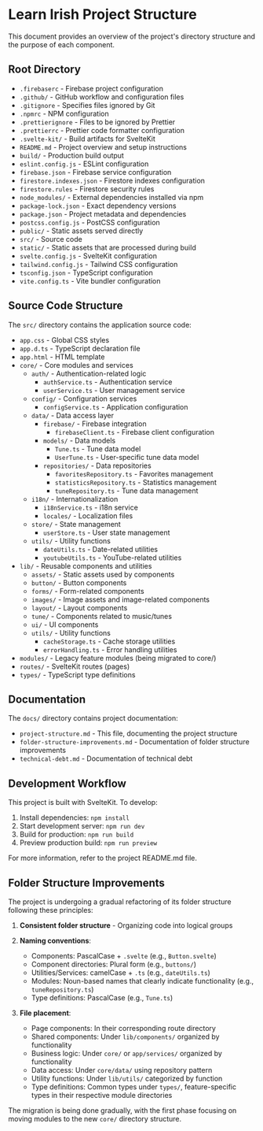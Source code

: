 # Learn Irish Project Structure

This document provides an overview of the project's directory structure and the purpose of each component.

## Root Directory

- `.firebaserc` - Firebase project configuration
- `.github/` - GitHub workflow and configuration files
- `.gitignore` - Specifies files ignored by Git
- `.npmrc` - NPM configuration
- `.prettierignore` - Files to be ignored by Prettier
- `.prettierrc` - Prettier code formatter configuration
- `.svelte-kit/` - Build artifacts for SvelteKit
- `README.md` - Project overview and setup instructions
- `build/` - Production build output
- `eslint.config.js` - ESLint configuration
- `firebase.json` - Firebase service configuration
- `firestore.indexes.json` - Firestore indexes configuration
- `firestore.rules` - Firestore security rules
- `node_modules/` - External dependencies installed via npm
- `package-lock.json` - Exact dependency versions
- `package.json` - Project metadata and dependencies
- `postcss.config.js` - PostCSS configuration
- `public/` - Static assets served directly
- `src/` - Source code
- `static/` - Static assets that are processed during build
- `svelte.config.js` - SvelteKit configuration
- `tailwind.config.js` - Tailwind CSS configuration
- `tsconfig.json` - TypeScript configuration
- `vite.config.ts` - Vite bundler configuration

## Source Code Structure

The `src/` directory contains the application source code:

- `app.css` - Global CSS styles
- `app.d.ts` - TypeScript declaration file
- `app.html` - HTML template
- `core/` - Core modules and services
  - `auth/` - Authentication-related logic
    - `authService.ts` - Authentication service
    - `userService.ts` - User management service
  - `config/` - Configuration services
    - `configService.ts` - Application configuration
  - `data/` - Data access layer
    - `firebase/` - Firebase integration
      - `firebaseClient.ts` - Firebase client configuration
    - `models/` - Data models
      - `Tune.ts` - Tune data model
      - `UserTune.ts` - User-specific tune data model
    - `repositories/` - Data repositories
      - `favoritesRepository.ts` - Favorites management
      - `statisticsRepository.ts` - Statistics management
      - `tuneRepository.ts` - Tune data management
  - `i18n/` - Internationalization
    - `i18nService.ts` - i18n service
    - `locales/` - Localization files
  - `store/` - State management
    - `userStore.ts` - User state management
  - `utils/` - Utility functions
    - `dateUtils.ts` - Date-related utilities
    - `youtubeUtils.ts` - YouTube-related utilities
- `lib/` - Reusable components and utilities
  - `assets/` - Static assets used by components
  - `button/` - Button components
  - `forms/` - Form-related components
  - `images/` - Image assets and image-related components
  - `layout/` - Layout components
  - `tune/` - Components related to music/tunes
  - `ui/` - UI components
  - `utils/` - Utility functions
    - `cacheStorage.ts` - Cache storage utilities
    - `errorHandling.ts` - Error handling utilities
- `modules/` - Legacy feature modules (being migrated to core/)
- `routes/` - SvelteKit routes (pages)
- `types/` - TypeScript type definitions

## Documentation

The `docs/` directory contains project documentation:

- `project-structure.md` - This file, documenting the project structure
- `folder-structure-improvements.md` - Documentation of folder structure improvements
- `technical-debt.md` - Documentation of technical debt

## Development Workflow

This project is built with SvelteKit. To develop:

1. Install dependencies: `npm install`
2. Start development server: `npm run dev`
3. Build for production: `npm run build`
4. Preview production build: `npm run preview`

For more information, refer to the project README.md file.

## Folder Structure Improvements

The project is undergoing a gradual refactoring of its folder structure following these principles:

1. **Consistent folder structure** - Organizing code into logical groups
2. **Naming conventions**:
   - Components: PascalCase + `.svelte` (e.g., `Button.svelte`)
   - Component directories: Plural form (e.g., `buttons/`)
   - Utilities/Services: camelCase + `.ts` (e.g., `dateUtils.ts`)
   - Modules: Noun-based names that clearly indicate functionality (e.g., `tuneRepository.ts`)
   - Type definitions: PascalCase (e.g., `Tune.ts`)

3. **File placement**:
   - Page components: In their corresponding route directory
   - Shared components: Under `lib/components/` organized by functionality
   - Business logic: Under `core/` or `app/services/` organized by functionality
   - Data access: Under `core/data/` using repository pattern
   - Utility functions: Under `lib/utils/` categorized by function
   - Type definitions: Common types under `types/`, feature-specific types in their respective module directories

The migration is being done gradually, with the first phase focusing on moving modules to the new `core/` directory structure.

